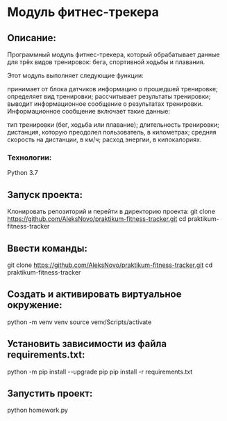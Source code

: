# Модуль фитнес-трекера

## Описание:

Программный модуль фитнес-трекера, который обрабатывает данные для трёх видов тренировок: бега, спортивной ходьбы и плавания.

Этот модуль выполняет следующие функции:

принимает от блока датчиков информацию о прошедшей тренировке;
определяет вид тренировки;
рассчитывает результаты тренировки;
выводит информационное сообщение о результатах тренировки.
Информационное сообщение включает такие данные:

тип тренировки (бег, ходьба или плавание);
длительность тренировки;
дистанция, которую преодолел пользователь, в километрах;
средняя скорость на дистанции, в км/ч;
расход энергии, в килокалориях.

### Технологии:
Python 3.7

## Запуск проекта:
Клонировать репозиторий и перейти в директорию проекта:
git clone https://github.com/AleksNovo/praktikum-fitness-tracker.git
cd praktikum-fitness-tracker

## Ввести команды:
git clone https://github.com/AleksNovo/praktikum-fitness-tracker.git
cd praktikum-fitness-tracker

## Cоздать и активировать виртуальное окружение:
python -m venv venv
source venv/Scripts/activate

## Установить зависимости из файла requirements.txt:
python -m pip install --upgrade pip
pip install -r requirements.txt

## Запустить проект:
python homework.py
